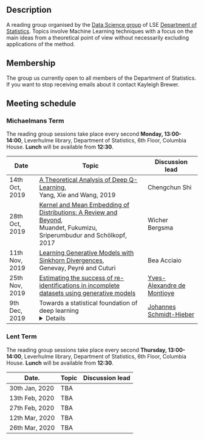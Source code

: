 ## Description

A reading group organised by the [Data Science group](http://www.lse.ac.uk/Statistics/Research/Data-Science) of LSE [Department of Statistics](http://www.lse.ac.uk/Statistics). Topics involve Machine Learning techniques with a focus on the main ideas from a theoretical point of view without necessarily excluding applications of the method.

## Membership

The group us currently open to all members of the Department of Statistics. If you want to stop receiving emails about it contact Kayleigh Brewer.

## Meeting schedule

### Michaelmans Term

The reading group sessions take place every second **Monday, 13:00-14:00**, Leverhulme library, Department of Statistics, 6th Floor, Columbia House. **Lunch** will be available from **12:30**.

| Date                        | Topic                                                           | Discussion lead |
|-----------------------------|-----------------------------------------------------------------|-----------------|
| 14th Oct, 2019         |  [A Theoretical Analysis of Deep Q-Learning](https://arxiv.org/abs/1901.00137),<br/> Yang, Xie and Wang, 2019 | Chengchun Shi    |
| 28th Oct, 2019        |  [Kernel and Mean Embedding of Distributions: A Review and Beyond](https://arxiv.org/abs/1605.09522),<br/> Muandet, Fukumizu, Sriperumbudur and Schölkopf, 2017                                                         | Wicher Bergsma |
|  11th Nov, 2019    |  [Learning Generative Models with Sinkhorn Divergences](https://arxiv.org/abs/1706.00292),<br/> Genevay, Peyré and Cuturi                     |  Bea Acciaio    |
| 25th Nov, 2019       |  [Estimating the success of re-identifications in incomplete datasets using generative models](https://www.nature.com/articles/s41467-019-10933-3/)    |  [Yves-Alexandre de Montjoye](https://www.demontjoye.com)       |
| 9th Dec, 2019       |  Towards a statistical foundation of deep learning <details> Recently a lot of progress has been made in the theoretical understanding of deep learning. One of the very promising directions is the statistical approach, which interprets deep learning as a statistical method and builds on existing techniques in mathematical statistics to derive theoretical error bounds. The talk surveys this field and describes future challenges. </details>      |  [Johannes Schmidt-Hieber](https://wwwhome.ewi.utwente.nl/~schmidtaj/index.html)    |

### Lent Term

The reading group sessions take place every second **Thursday, 13:00-14:00**, Leverhulme library, Department of Statistics, 6th Floor, Columbia House. **Lunch** will be available from **12:30**.

| Date.                       | Topic                                                             | Discussion lead |
|-----------------------------|-------------------------------------------------------------------|-----------------|
| 30th Jan, 2020         | TBA  |   |
| 13th Feb, 2020        |  TBA |  |
| 27th Feb, 2020    | TBA  |     |
| 12th Mar, 2020      |  TBA  |         |
| 26th Mar, 2020      |  TBA     |        |
